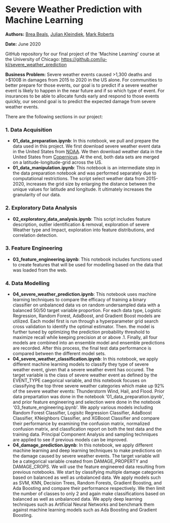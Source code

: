 # Severe Weather Prediction with Machine Learning

**Authors:** [Brea Beals](https://github.com/brbeals/), [Julian Kleindiek](https://github.com/ju-kl/), [Mark Roberts](https://github.com/markfroberts99/)

**Date:** June 2020

GitHub repository for our final project of the 'Machine Learning' course at the University of Chicago: https://github.com/ju-kl/severe_weather_prediction

**Business Problem:** Severe weather events caused >1,300 deaths and >$100B in damages from 2015 to 2020 in the US alone. For communities to better prepare for those events, our goal is to predict if a severe weather event is likely to happen in the near future and if so which type of event. For insurances to be able to allocate funds early and respond to those events quickly, our second goal is to predict the expected damage from severe weather events.

There are the following sections in our project:

### 1. Data Acquisition
- **01_data_preparation.ipynb**: In this notebook, we pull and prepare the data used in this project. We first download severe weather event data in the United States from [NOAA](https://www1.ncdc.noaa.gov/pub/data/swdi/stormevents/csvfiles/). We then download weather data in the United States from [Copernicus](https://cds.climate.copernicus.eu/cdsapp#!/dataset/reanalysis-era5-pressure-levels?tab=overview). At the end, both data sets are merged on a latitude-longitude-grid across the US.
- **01_data_manipulation.ipynb**: This notebook is an intermediate step in the data preparation notebook and was performed separately due to computational restrictions. The script select weather data from 2015-2020, increases the grid size by enlarging the distance between the unique values for latitude and longitude. It ultimately increases the granularity of our data.

### 2. Exploratory Data Analysis
- **02_exploratory_data_analysis.ipynb**: This script includes feature description, outlier identification & removal, exploration of severe Weather type and Impact, exploration into feature distributions, and correlation detection. 

### 3. Feature Engineering
- **03_feature_engineering.ipynb**: This notebook includes functions used to create features that will be used for modelling based on the data that was loaded from the web.

### 4. Data Modelling
- **04_severe_weather_prediction.ipynb**: This notebook uses machine learning techniques to compare the efficacy of training a binary classifier on unbalanced data vs on random undersampled data with a balanced 50/50 target variable proportion. For each data type, Logistic Regression, Random Forest, AdaBoost, and Gradient Boost models are utilized. Each model first is run through a hyperparameter grid search cross validation to identify the optimal estimator. Then. the model is further tuned by optimizing the prediction probability threshold to maximize recall while keeping precision at or above .1. Finally, all four models are combined into an ensemble model and ensemble predictions are recorded. After this process, the final test data performance is compared between the different model sets. 
- **04_severe_weather_classification.ipynb**: In this notebook, we apply different machine learning models to classify they type of severe weather event, given that a severe weather event has occured. The target variable is the class of severe weather event as defined by the EVENT_TYPE caegorical variable, and this notebook focuses on classifying the top three severe weather categories which make up 92% of the severe weather events: Thunderstorm Wind, Hail, and Flood. Prior data prepartation was done in the notebook '01_data_preparation.ipynb', and prior feature engineering and selection were done in the notebook '03_feature_engineering.ipynb'. We apply various models including Random Forest Classifier, Logisitc Regression Classifier, AdaBoost Classifier, KNeighbors Classifier, and XGBoost Classifier and compare their performance by examining the confusion matrix, normalized confusion matrix, and classfication report on both the test data and the training data. Principal Component Analysis and sampling techniques are applied to see if previous models can be improved. 
- **04_damage_prediction.ipynb**: In this notebook, we apply different machine learning and deep learning techniques to make predictions on the damage caused by severe weather events. The target variable will be a categorical variable created from DAMAGE_PROPERTY and DAMAGE_CROPS. We will use the feature engineered data resulting from previous notebooks. We start by classifying multiple damage categories based on balanced as well as unbalanced data. We apply models such as SVM, KNN, Decision Trees, Random Forests, Gradient Boosting, and Ada Boosting and compare their performance respectively.  We then limit the number of classes to only 2 and again make classifications based on balanced as well as unbalanced data. We apply deep learning techniques such as Artificial Neural Networks and benchmark them against machine learning models such as Ada Boosting and Gradient Boosting.
